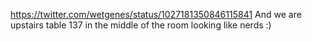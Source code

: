 https://twitter.com/wetgenes/status/1027181350846115841 And we are upstairs table 137 in the middle of the room looking like nerds :)